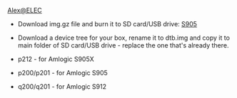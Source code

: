 [Alex@ELEC](http://www.alexelec.in.ua)

* Download img.gz file and burn it to SD card/USB drive: [S905](https://github.com/AlexELEC/AlexELEC-AML/releases)

* Download a device tree for your box, rename it to dtb.img and copy it to main folder of SD card/USB drive - replace the one that's already there.

* p212 - for Amlogic S905X
* p200/p201 - for Amlogic S905
* q200/q201 - for Amlogic S912
